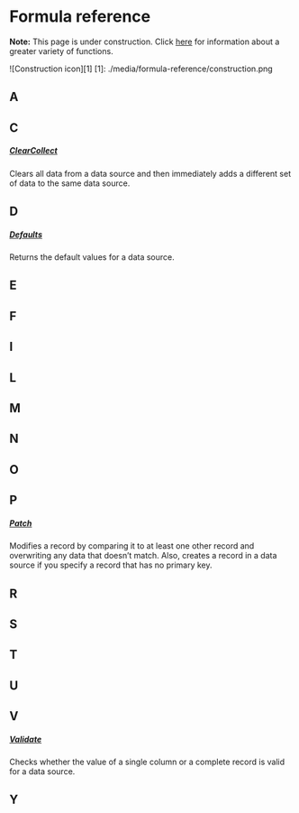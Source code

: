 <properties
   pageTitle="Build a formula in PowerApps"
   description="In PowerApps, you can use the operators and functions that this topic describes."
   services="na"
   documentationCenter="na"
   authors="gregli-msft"
   manager="dwrede"
   editor=""
   tags=""/>
<tags
   ms.service="powerapps"
   ms.devlang="na"
   ms.topic="article"
   ms.tgt_pltfrm="na"
   ms.workload="na"
   ms.date="10/23/2015"
   ms.author="gregli"/>


# Formula reference #

**Note:** This page is under construction. Click [here](reference-functions.md) for information about a greater variety of functions.

![Construction icon][1]
[1]: ./media/formula-reference/construction.png

## A ##
## C ##

##### [ClearCollect](functions/function-clearcollect.md) #####
Clears all data from a data source and then immediately adds a different set of data to the same data source.

## D ##

##### [Defaults](functions/function-defaults.md) #####
Returns the default values for a data source.

## E ##
## F ##
## I ##
## L ##
## M ##
## N ##
## O ##
## P ##

##### [Patch](functions/function-patch.md) #####
Modifies a record by comparing it to at least one other record and overwriting any data that doesn’t match. Also, creates a record in a data source if you specify a record that has no primary key.

## R ##
## S ##
## T ##
## U ##
## V ##

##### [Validate](functions/function-validate.md) #####
Checks whether the value of a single column or a complete record is valid for a data source.

## Y ##
